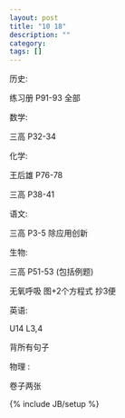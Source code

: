 ```yaml
---
layout: post
title: "10 18"
description: ""
category: 
tags: []
---
```


 历史:

练习册 P91-93 全部

数学:

三高 P32-34

化学:

王后雄 P76-78

三高 P38-41

语文:

三高 P3-5 除应用创新

生物:

三高 P51-53 (包括例题)

无氧呼吸 图+2个方程式 抄3便

英语:

U14 L3,4

背所有句子

物理 :

卷子两张


{% include JB/setup %}
